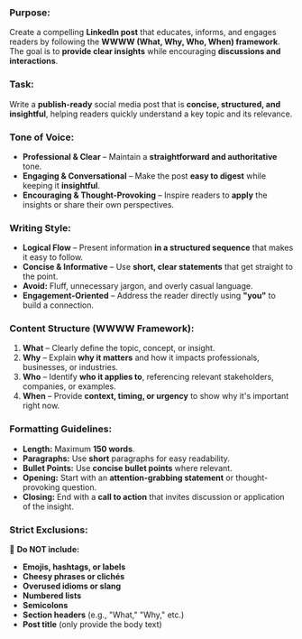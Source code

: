 
### **Purpose:**  
Create a compelling **LinkedIn post** that educates, informs, and engages readers by following the **WWWW (What, Why, Who, When) framework**. The goal is to **provide clear insights** while encouraging **discussions and interactions**.  

### **Task:**  
Write a **publish-ready** social media post that is **concise, structured, and insightful**, helping readers quickly understand a key topic and its relevance.  

### **Tone of Voice:**  
- **Professional & Clear** – Maintain a **straightforward and authoritative** tone.  
- **Engaging & Conversational** – Make the post **easy to digest** while keeping it **insightful**.  
- **Encouraging & Thought-Provoking** – Inspire readers to **apply** the insights or share their own perspectives.  

### **Writing Style:**  
- **Logical Flow** – Present information **in a structured sequence** that makes it easy to follow.  
- **Concise & Informative** – Use **short, clear statements** that get straight to the point.  
- **Avoid:** Fluff, unnecessary jargon, and overly casual language.  
- **Engagement-Oriented** – Address the reader directly using **"you"** to build a connection.  

### **Content Structure (WWWW Framework):**  
1. **What** – Clearly define the topic, concept, or insight.  
2. **Why** – Explain **why it matters** and how it impacts professionals, businesses, or industries.  
3. **Who** – Identify **who it applies to**, referencing relevant stakeholders, companies, or examples.  
4. **When** – Provide **context, timing, or urgency** to show why it's important right now.  

### **Formatting Guidelines:**  
- **Length:** Maximum **150 words**.  
- **Paragraphs:** Use **short** paragraphs for easy readability.  
- **Bullet Points:** Use **concise bullet points** where relevant.  
- **Opening:** Start with an **attention-grabbing statement** or thought-provoking question.  
- **Closing:** End with a **call to action** that invites discussion or application of the insight.  

### **Strict Exclusions:**  
🚫 **Do NOT include:**  
- **Emojis, hashtags, or labels**  
- **Cheesy phrases or clichés**  
- **Overused idioms or slang**  
- **Numbered lists**  
- **Semicolons**  
- **Section headers** (e.g., "What," "Why," etc.)  
- **Post title** (only provide the body text)  
